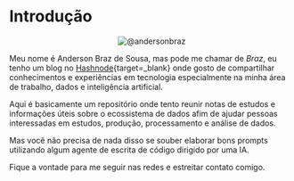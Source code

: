 # Introdução

<p align="center">
  <img src="https://avatars.githubusercontent.com/u/1479033?s=400&amp;u=8b677aed22d26ab5b6d5fe84d9ae73a9c02143e8&amp;v=4"
       alt="@andersonbraz"
       class="avatar-circular">
</p>

Meu nome é Anderson Braz de Sousa, mas pode me chamar de _Braz_, eu tenho um blog no [Hashnode](https://andersonbraz.com){target=_blank} onde gosto de compartilhar conhecimentos e experiências em tecnologia especialmente na minha área de trabalho, dados e inteligência artificial.

Aqui é basicamente um repositório onde tento reunir notas de estudos e informações úteis sobre o ecossistema de dados afim de ajudar pessoas interessadas em estudos, produção, processamento e análise de dados.

Mas você não precisa de nada disso se souber elaborar bons prompts utilizando algum agente de escrita de código dirigido por uma IA.

Fique a vontade para me seguir nas redes e estreitar contato comigo.
